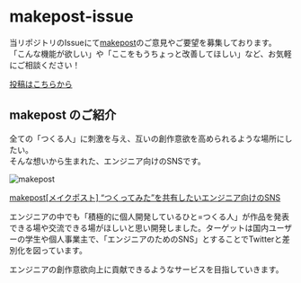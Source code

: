 # makepost-issue

当リポジトリのIssueにて[makepost](https://www.makepost.net/)のご意見やご要望を募集しております。  
「こんな機能が欲しい」や「ここをもうちょっと改善してほしい」など、お気軽にご相談ください！

[投稿はこちらから](https://github.com/kokushin/makepost-issue/issues/new)

## makepost のご紹介

全ての「つくる人」に刺激を与え、互いの創作意欲を高められるような場所にしたい。  
そんな想いから生まれた、エンジニア向けのSNSです。

![makepost](https://www.makepost.net/uploads/project/image/3/bbb9699b-0d1e-4fb8-8012-a0ac1000b80e.png)

[makepost[メイクポスト] “つくってみた”を共有したいエンジニア向けのSNS](https://www.makepost.net/)

エンジニアの中でも「積極的に個人開発しているひと=つくる人」が作品を発表できる場や交流できる場がほしいと思い開発しました。ターゲットは国内ユーザーの学生や個人事業主で、「エンジニアのためのSNS」とすることでTwitterと差別化を図っています。

エンジニアの創作意欲向上に貢献できるようなサービスを目指していきます。
